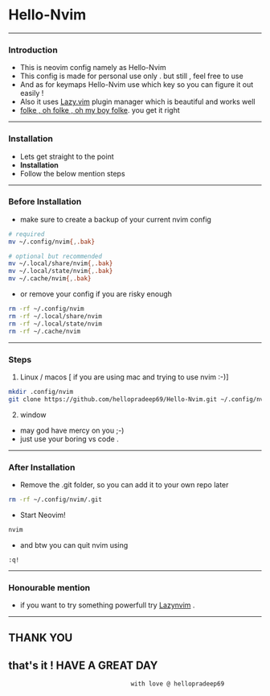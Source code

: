# Hello-Nvim
----------

### Introduction
- This is neovim config namely as Hello-Nvim
- This config is made for personal use only . but still , feel free to use 
- And as for keymaps Hello-Nvim use which key so you can figure it out easily !
- Also it uses [Lazy.vim](https://lazy.folke.io/) plugin manager which is beautiful and works well 
- [folke , oh folke , oh my boy folke](https://youtu.be/ZWWxwwUsPNw?t=505). you get it right 
----------
### Installation
- Lets get straight to the point
- ****Installation****
- Follow the below mention steps 
----------
### Before Installation
- make sure to create a backup of your current nvim config
```bash
# required
mv ~/.config/nvim{,.bak}

# optional but recommended
mv ~/.local/share/nvim{,.bak}
mv ~/.local/state/nvim{,.bak}
mv ~/.cache/nvim{,.bak}

```
- or remove your config if you are risky enough 
```bash
rm -rf ~/.config/nvim
rm -rf ~/.local/share/nvim
rm -rf ~/.local/state/nvim
rm -rf ~/.cache/nvim

```
----------
### Steps

1. Linux / macos [ if you are using mac and trying to use nvim :-)]

```bash
mkdir .config/nvim
git clone https://github.com/hellopradeep69/Hello-Nvim.git ~/.config/nvim/

```

2. window

- may god have mercy on you ;-)
- just use your boring vs code .
----------
### After Installation
- Remove the .git folder, so you can add it to your own repo later
```bash
rm -rf ~/.config/nvim/.git
```
- Start Neovim!
```bash
nvim
```
- and btw you can quit nvim using 
```nvim
:q!
```
----------
### Honourable mention
- if you want to try something powerfull try [Lazynvim](https://www.lazyvim.org/installation) .
----------

## **THANK YOU**
that's it ! HAVE A GREAT DAY
----------


                                      with love @ hellopradeep69
